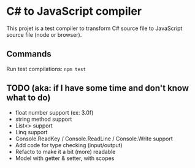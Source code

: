 # C# to JavaScript compiler

This projet is a test compiler to transform C# source file to JavaScript source file (node or browser).

## Commands

Run test compilations: `npm test`

## TODO (aka: if I have some time and don't know what to do)

 - float number support (ex: 3.0f)
 - string method support
 - List<> support
 - Linq support
 - Console.ReadKey / Console.ReadLine / Console.Write support
 - Add code for type checking (input/output)
 - Refacto to make it a bit (more) readable
 - Model with getter & setter, with scopes